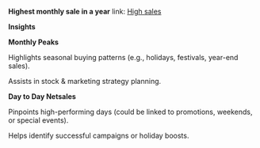 **Highest  monthly sale in a year**
link: <a href="https://github.com/chandusaigari/clothing-sales-insights/blob/main/highest%20Netsales%20each%20year.png">High sales</a>

**Insights**

**Monthly Peaks**

Highlights seasonal buying patterns (e.g., holidays, festivals, year-end sales).

Assists in stock & marketing strategy planning.

**Day to Day Netsales**

Pinpoints high-performing days (could be linked to promotions, weekends, or special events).

Helps identify successful campaigns or holiday boosts.       

